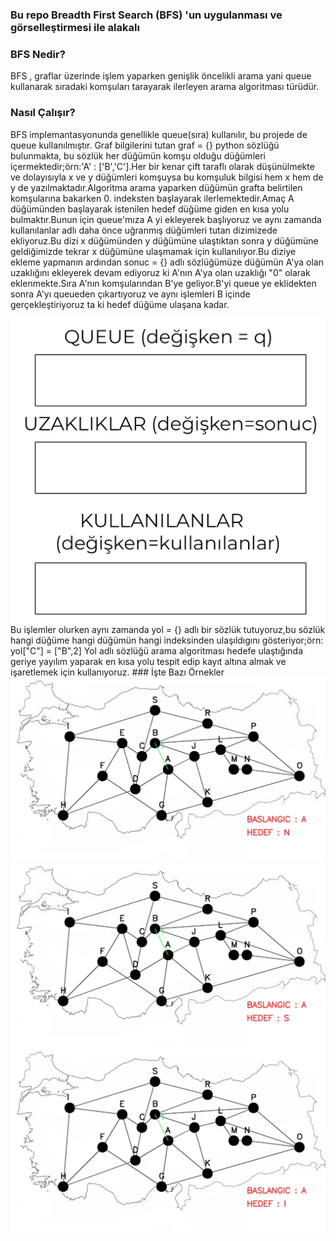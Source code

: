 ### Bu repo Breadth First Search (BFS) 'un uygulanması ve  görselleştirmesi ile alakalı
### BFS Nedir?
BFS , graflar üzerinde işlem yaparken genişlik öncelikli arama yani queue kullanarak sıradaki komşuları tarayarak ilerleyen arama algoritması türüdür.
### Nasıl Çalışır?
BFS implemantasyonunda genellikle queue(sıra) kullanılır, bu projede de queue kullanılmıştır.
Graf bilgilerini tutan graf = {} python sözlüğü  bulunmakta, bu sözlük her düğümün komşu olduğu düğümleri içermektedir;örn:'A' : ['B','C'].Her bir kenar çift taraflı olarak düşünülmekte ve dolayısıyla x ve y düğümleri komşuysa bu komşuluk bilgisi hem x hem de y de yazılmaktadır.Algoritma arama yaparken düğümün grafta belirtilen komşularına bakarken 0. indeksten başlayarak ilerlemektedir.Amaç A düğümünden başlayarak istenilen hedef düğüme giden en kısa yolu bulmaktır.Bunun için queue'mıza A yi ekleyerek başlıyoruz ve aynı zamanda kullanılanlar adlı daha önce uğranmış düğümleri tutan dizimizede ekliyoruz.Bu dizi x düğümünden y düğümüne ulaştıktan sonra y düğümüne geldiğimizde tekrar x düğümüne ulaşmamak için kullanılıyor.Bu diziye ekleme yapmanın ardından sonuc = {} adlı sözlüğümüze düğümün A'ya olan uzaklığını ekleyerek devam ediyoruz ki A'nın A'ya olan uzaklığı "0" olarak eklenmekte.Sıra A'nın komşularından B'ye geliyor.B'yi queue ye eklidekten sonra A'yı queueden çıkartıyoruz ve aynı işlemleri B içinde gerçekleştiriyoruz ta ki hedef düğüme ulaşana kadar.

<img src="https://raw.githubusercontent.com/rag0nn/bfs-algoritmasi/main/gifs/k%C4%B1lavuz.gif" width="auto">
Bu işlemler olurken aynı zamanda yol = {} adlı bir sözlük tutuyoruz,bu sözlük hangi düğüme hangi düğümün hangi indeksinden ulaşıldıgını gösteriyor;örn: yol["C"] = ["B",2]
Yol adlı sözlüğü arama algoritması hedefe ulaştığında geriye yayılım yaparak en kısa yolu tespit edip kayıt altına almak ve işaretlemek için kullanıyoruz.
### İşte Bazı Örnekler
<img src="https://raw.githubusercontent.com/rag0nn/bfs-algoritmasi/main/gifs/ornek-1.gif" width="auto">
<img src="https://raw.githubusercontent.com/rag0nn/bfs-algoritmasi/main/gifs/ornek-2.gif" width="auto">
<img src="https://raw.githubusercontent.com/rag0nn/bfs-algoritmasi/main/gifs/ornek-3.gif" width="auto">
